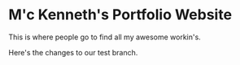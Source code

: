 # M'c Kenneth's Portfolio Website

This is where people go to find all my awesome workin's.

Here's the changes to our test branch.
